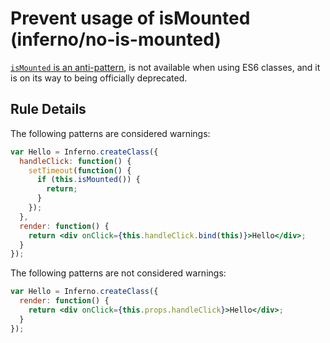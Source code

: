 # Prevent usage of isMounted (inferno/no-is-mounted)

[`isMounted` is an anti-pattern][anti-pattern], is not available when using ES6 classes, and it is on its way to being officially deprecated.

[anti-pattern]: https://facebook.github.io/inferno/blog/2015/12/16/ismounted-antipattern.html

## Rule Details

The following patterns are considered warnings:

```jsx
var Hello = Inferno.createClass({
  handleClick: function() {
    setTimeout(function() {
      if (this.isMounted()) {
        return;
      }
    });
  },
  render: function() {
    return <div onClick={this.handleClick.bind(this)}>Hello</div>;
  }
});
```

The following patterns are not considered warnings:

```jsx
var Hello = Inferno.createClass({
  render: function() {
    return <div onClick={this.props.handleClick}>Hello</div>;
  }
});
```
